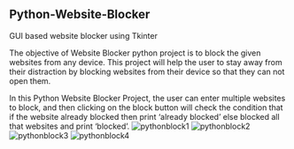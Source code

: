 ## Python-Website-Blocker
GUI based website blocker using Tkinter

The objective of Website Blocker python project is to block the given websites from any device. This project will help the user to stay away from their distraction by blocking websites from their device so that they can not open them.

In this Python Website Blocker Project, the user can enter multiple websites to block, and then clicking on the block button will check the condition that if the website already blocked then print ‘already blocked’ else blocked all that websites and print ‘blocked’.
![pythonblock1](https://user-images.githubusercontent.com/71205323/116281117-029aab80-a7a7-11eb-8b20-c868ed59e3d5.PNG)
![pythonblock2](https://user-images.githubusercontent.com/71205323/116281116-02021500-a7a7-11eb-8cf4-4cd704885872.PNG)
![pythonblock3](https://user-images.githubusercontent.com/71205323/116281114-01697e80-a7a7-11eb-9d1d-1af5c623e612.PNG)
![pythonblock4](https://user-images.githubusercontent.com/71205323/116281112-00385180-a7a7-11eb-9094-7cb8ad65c16f.PNG)




